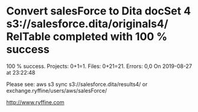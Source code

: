 # Convert salesForce to Dita docSet 4 s3://salesforce.dita/originals4/ RelTable completed with 100 % success

100 % success. Projects: 0+1=1.  Files: 0+21=21. Errors: 0,0  On 2019-08-27 at 23:22:48



Please see: aws s3 sync s3://salesforce.dita/results4/ or exchange.ryffine/users/aws/salesForce/

http://www.ryffine.com
